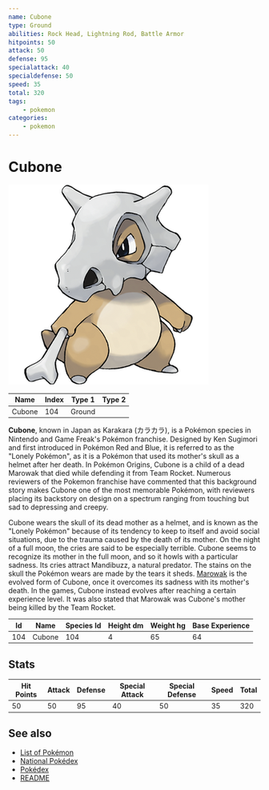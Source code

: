 ```yaml
---
name: Cubone
type: Ground
abilities: Rock Head, Lightning Rod, Battle Armor
hitpoints: 50
attack: 50
defense: 95
specialattack: 40
specialdefense: 50
speed: 35
total: 320
tags:
    - pokemon
categories:
    - pokemon
---
```


# Cubone


![Cubone](images/104.png)

| **Name** | **Index** | **Type 1** | **Type 2** |
|----|----|----|----|
| Cubone | 104 | Ground  |  |

**Cubone**, known in Japan as Karakara (&#x30ab;&#x30e9;&#x30ab;&#x30e9;), is a Pok&#x00e9;mon species in Nintendo and Game Freak's Pok&#x00e9;mon franchise. Designed by Ken Sugimori and first introduced in Pok&#x00e9;mon Red and Blue, it is referred to as the "Lonely Pok&#x00e9;mon", as it is a Pok&#x00e9;mon that used its mother's skull as a helmet after her death. In Pok&#x00e9;mon Origins, Cubone is a child of a dead Marowak that died while defending it from Team Rocket. Numerous reviewers of the Pokemon franchise have commented that this background story makes Cubone one of the most memorable Pok&#x00e9;mon, with reviewers placing its backstory on design on a spectrum ranging from touching but sad to depressing and creepy.

Cubone wears the skull of its dead mother as a helmet, and is known as the "Lonely Pok&#x00e9;mon" because of its tendency to keep to itself and avoid social situations, due to the trauma caused by the death of its mother. On the night of a full moon, the cries are said to be especially terrible. Cubone seems to recognize its mother in the full moon, and so it howls with a particular sadness. Its cries attract Mandibuzz, a natural predator. The stains on the skull the Pok&#x00e9;mon wears are made by the tears it sheds. [Marowak](Marowak.md) is the evolved form of Cubone, once it overcomes its sadness with its mother's death. In the games, Cubone instead evolves after reaching a certain experience level. It was also stated that Marowak was Cubone's mother being killed by the Team Rocket.



| **Id** | **Name** | **Species Id** | **Height dm** | **Weight hg** | **Base Experience** |
|--------|----------|----------------|------------|------------|---------------------|
| 104 | Cubone | 104 | 4 | 65 | 64 |



## Stats

| **Hit Points** | **Attack** | **Defense** | **Special Attack** | **Special Defense** | **Speed** | **Total** |
|----------------|------------|-------------|--------------------|---------------------|-----------|-----------|
| 50 | 50 | 95 | 40 | 50 | 35 | 320 |

## See also

- [List of Pokémon](../pokemon.md)
- [National Pokédex](../national_pokedex.md)
- [Pokédex](../pokedex.md)
- [README](../README.md)
